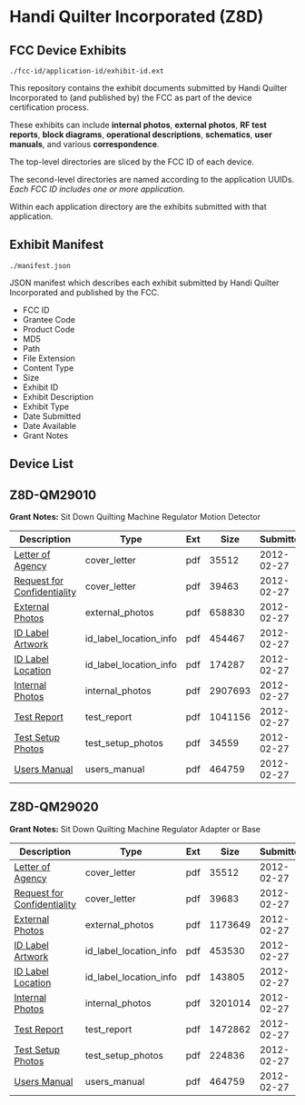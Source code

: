 # Handi Quilter Incorporated (Z8D)
## FCC Device Exhibits

```
./fcc-id/application-id/exhibit-id.ext
```

This repository contains the exhibit documents submitted by Handi Quilter Incorporated to (and published by) the FCC as part of the device certification process.

These exhibits can include **internal photos**, **external photos**, **RF test reports**, **block diagrams**, **operational descriptions**, **schematics**, **user manuals**, and various **correspondence**.

The top-level directories are sliced by the FCC ID of each device.

The second-level directories are named according to the application UUIDs. *Each FCC ID includes one or more application.*

Within each application directory are the exhibits submitted with that application. 

## Exhibit Manifest

```
./manifest.json
```

JSON manifest which describes each exhibit submitted by Handi Quilter Incorporated and published by the FCC.

- FCC ID
- Grantee Code
- Product Code
- MD5
- Path
- File Extension
- Content Type
- Size
- Exhibit ID
- Exhibit Description
- Exhibit Type
- Date Submitted
- Date Available
- Grant Notes

## Device List
## Z8D-QM29010
**Grant Notes:** Sit Down Quilting Machine Regulator Motion Detector

| Description | Type | Ext | Size | Submitted | Available |
| ----------- | ---- | --- | ---- | --------- | --------- |
| [Letter of Agency](Z8D-QM29010/7cc583fae7385acb7a1b67fb44caf6cb/1644388.pdf) | cover_letter | pdf | 35512 | 2012-02-27 | 2012-02-27 |
| [Request for Confidentiality](Z8D-QM29010/7cc583fae7385acb7a1b67fb44caf6cb/1644415.pdf) | cover_letter | pdf | 39463 | 2012-02-27 | 2012-02-27 |
| [External Photos](Z8D-QM29010/7cc583fae7385acb7a1b67fb44caf6cb/1644421.pdf) | external_photos | pdf | 658830 | 2012-02-27 | 2012-02-27 |
| [ID Label Artwork](Z8D-QM29010/7cc583fae7385acb7a1b67fb44caf6cb/1644419.pdf) | id_label_location_info | pdf | 454467 | 2012-02-27 | 2012-02-27 |
| [ID Label Location](Z8D-QM29010/7cc583fae7385acb7a1b67fb44caf6cb/1644420.pdf) | id_label_location_info | pdf | 174287 | 2012-02-27 | 2012-02-27 |
| [Internal Photos](Z8D-QM29010/7cc583fae7385acb7a1b67fb44caf6cb/1644422.pdf) | internal_photos | pdf | 2907693 | 2012-02-27 | 2012-02-27 |
| [Test Report](Z8D-QM29010/7cc583fae7385acb7a1b67fb44caf6cb/1644423.pdf) | test_report | pdf | 1041156 | 2012-02-27 | 2012-02-27 |
| [Test Setup Photos](Z8D-QM29010/7cc583fae7385acb7a1b67fb44caf6cb/1644424.pdf) | test_setup_photos | pdf | 34559 | 2012-02-27 | 2012-02-27 |
| [Users Manual](Z8D-QM29010/7cc583fae7385acb7a1b67fb44caf6cb/1644399.pdf) | users_manual | pdf | 464759 | 2012-02-27 | 2012-02-27 |
## Z8D-QM29020
**Grant Notes:** Sit Down Quilting Machine Regulator Adapter or Base

| Description | Type | Ext | Size | Submitted | Available |
| ----------- | ---- | --- | ---- | --------- | --------- |
| [Letter of Agency](Z8D-QM29020/2068b99d163d092b86becb218cf1ad5d/1644388.pdf) | cover_letter | pdf | 35512 | 2012-02-27 | 2012-02-27 |
| [Request for Confidentiality](Z8D-QM29020/2068b99d163d092b86becb218cf1ad5d/1644389.pdf) | cover_letter | pdf | 39683 | 2012-02-27 | 2012-02-27 |
| [External Photos](Z8D-QM29020/2068b99d163d092b86becb218cf1ad5d/1644393.pdf) | external_photos | pdf | 1173649 | 2012-02-27 | 2012-02-27 |
| [ID Label Artwork](Z8D-QM29020/2068b99d163d092b86becb218cf1ad5d/1644395.pdf) | id_label_location_info | pdf | 453530 | 2012-02-27 | 2012-02-27 |
| [ID Label Location](Z8D-QM29020/2068b99d163d092b86becb218cf1ad5d/1644396.pdf) | id_label_location_info | pdf | 143805 | 2012-02-27 | 2012-02-27 |
| [Internal Photos](Z8D-QM29020/2068b99d163d092b86becb218cf1ad5d/1644394.pdf) | internal_photos | pdf | 3201014 | 2012-02-27 | 2012-02-27 |
| [Test Report](Z8D-QM29020/2068b99d163d092b86becb218cf1ad5d/1644397.pdf) | test_report | pdf | 1472862 | 2012-02-27 | 2012-02-27 |
| [Test Setup Photos](Z8D-QM29020/2068b99d163d092b86becb218cf1ad5d/1644398.pdf) | test_setup_photos | pdf | 224836 | 2012-02-27 | 2012-02-27 |
| [Users Manual](Z8D-QM29020/2068b99d163d092b86becb218cf1ad5d/1644399.pdf) | users_manual | pdf | 464759 | 2012-02-27 | 2012-02-27 |
